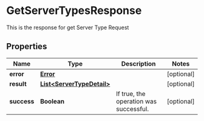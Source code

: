 

# GetServerTypesResponse

This is the response for get Server Type Request
## Properties

Name | Type | Description | Notes
------------ | ------------- | ------------- | -------------
**error** | [**Error**](Error.md) |  |  [optional]
**result** | [**List&lt;ServerTypeDetail&gt;**](ServerTypeDetail.md) |  |  [optional]
**success** | **Boolean** | If true, the operation was successful. |  [optional]



